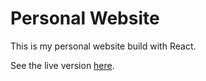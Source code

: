 # Personal Website

This is my personal website build with React.

See the live version [here](https://timo-dilg.web.app/).
